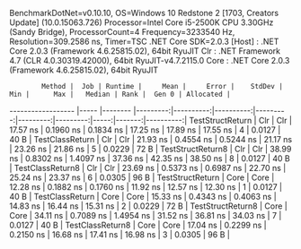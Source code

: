 
BenchmarkDotNet=v0.10.10, OS=Windows 10 Redstone 2 [1703, Creators Update] (10.0.15063.726)
Processor=Intel Core i5-2500K CPU 3.30GHz (Sandy Bridge), ProcessorCount=4
Frequency=3233540 Hz, Resolution=309.2586 ns, Timer=TSC
.NET Core SDK=2.0.3
  [Host] : .NET Core 2.0.3 (Framework 4.6.25815.02), 64bit RyuJIT
  Clr    : .NET Framework 4.7 (CLR 4.0.30319.42000), 64bit RyuJIT-v4.7.2115.0
  Core   : .NET Core 2.0.3 (Framework 4.6.25815.02), 64bit RyuJIT


            Method |  Job | Runtime |     Mean |     Error |    StdDev |      Min |      Max |   Median | Rank |  Gen 0 | Allocated |
------------------ |----- |-------- |---------:|----------:|----------:|---------:|---------:|---------:|-----:|-------:|----------:|
  TestStructReturn |  Clr |     Clr | 17.57 ns | 0.1960 ns | 0.1834 ns | 17.25 ns | 17.89 ns | 17.55 ns |    4 | 0.0127 |      40 B |
   TestClassReturn |  Clr |     Clr | 21.93 ns | 0.4554 ns | 0.5244 ns | 21.17 ns | 23.26 ns | 21.86 ns |    5 | 0.0229 |      72 B |
 TestStructReturn8 |  Clr |     Clr | 38.99 ns | 0.8302 ns | 1.4097 ns | 37.36 ns | 42.35 ns | 38.50 ns |    8 | 0.0127 |      40 B |
  TestClassReturn8 |  Clr |     Clr | 23.69 ns | 0.5373 ns | 0.6987 ns | 22.70 ns | 25.24 ns | 23.37 ns |    6 | 0.0305 |      96 B |
  TestStructReturn | Core |    Core | 12.28 ns | 0.1882 ns | 0.1760 ns | 11.92 ns | 12.57 ns | 12.30 ns |    1 | 0.0127 |      40 B |
   TestClassReturn | Core |    Core | 15.33 ns | 0.4343 ns | 0.4063 ns | 14.83 ns | 16.44 ns | 15.31 ns |    2 | 0.0229 |      72 B |
 TestStructReturn8 | Core |    Core | 34.11 ns | 0.7089 ns | 1.4954 ns | 31.52 ns | 36.81 ns | 34.03 ns |    7 | 0.0127 |      40 B |
  TestClassReturn8 | Core |    Core | 17.04 ns | 0.2299 ns | 0.2150 ns | 16.68 ns | 17.41 ns | 16.98 ns |    3 | 0.0305 |      96 B |
